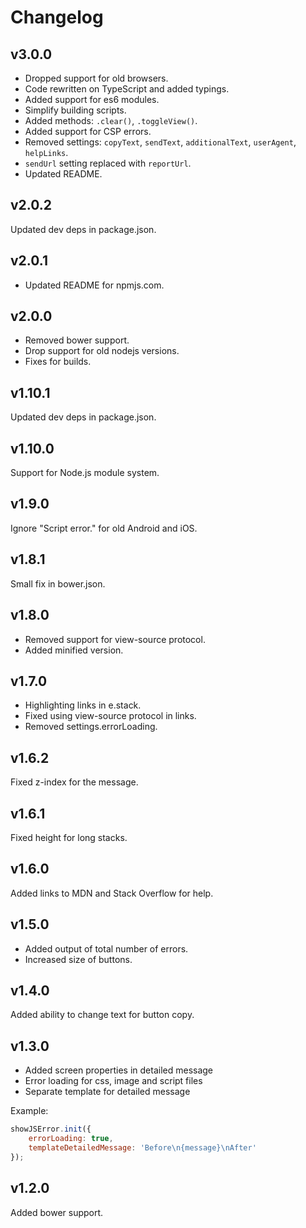# Changelog

## v3.0.0
- Dropped support for old browsers.
- Code rewritten on TypeScript and added typings.
- Added support for es6 modules.
- Simplify building scripts.
- Added methods: `.clear()`, `.toggleView()`.
- Added support for CSP errors.
- Removed settings: `copyText`, `sendText`, `additionalText`, `userAgent`, `helpLinks`.
- `sendUrl` setting replaced with `reportUrl`.
- Updated README.

## v2.0.2
Updated dev deps in package.json.

## v2.0.1
- Updated README for npmjs.com.

## v2.0.0
- Removed bower support.
- Drop support for old nodejs versions.
- Fixes for builds.

## v1.10.1
Updated dev deps in package.json.

## v1.10.0
Support for Node.js module system.

## v1.9.0
Ignore "Script error." for old Android and iOS.

## v1.8.1
Small fix in bower.json.

## v1.8.0
- Removed support for view-source protocol.
- Added minified version.

## v1.7.0
- Highlighting links in e.stack.
- Fixed using view-source protocol in links.
- Removed settings.errorLoading.

## v1.6.2
Fixed z-index for the message.

## v1.6.1
Fixed height for long stacks.

## v1.6.0
Added links to MDN and Stack Overflow for help.

## v1.5.0
- Added output of total number of errors.
- Increased size of buttons.

## v1.4.0
Added ability to change text for button copy.

## v1.3.0
- Added screen properties in detailed message
- Error loading for css, image and script files
- Separate template for detailed message

Example:
```js
showJSError.init({
    errorLoading: true,
    templateDetailedMessage: 'Before\n{message}\nAfter'
});
```

## v1.2.0
Added bower support.
